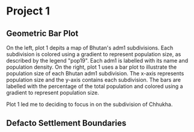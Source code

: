 # Project 1

## Geometric Bar Plot

On the left, plot 1 depits a map of Bhutan's adm1 subdivisions. Each subdivision is colored using a gradient to represent population size, as described by the legend "pop19". Each adm1 is labelled with its name and population density.
On the right, plot 1 uses a bar plot to illustrate the population size of each Bhutan adm1 subdivision. The x-axis represents population size and the y-axis contains each subdivision. The bars are labelled with the percentage of the total population and colored using a gradient to represent population size.

Plot 1 led me to deciding to focus in on the subdivision of Chhukha. 


## Defacto Settlement Boundaries

